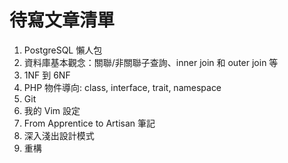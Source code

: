 # 待寫文章清單
1. PostgreSQL 懶人包
2. 資料庫基本觀念：關聯/非關聯子查詢、inner join 和 outer join 等
3. 1NF 到 6NF
4. PHP 物件導向: class, interface, trait, namespace
6. Git
7. 我的 Vim 設定
8. From Apprentice to Artisan 筆記
9. 深入淺出設計模式
10. 重構